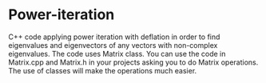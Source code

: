 # Power-iteration
C++ code applying power iteration with deflation in order to find eigenvalues and eigenvectors of any vectors with non-complex eigenvalues. The code uses Matrix class.
You can use the code in Matrix.cpp and Matrix.h in your projects asking you to do Matrix operations. The use of classes will make the operations much easier.
